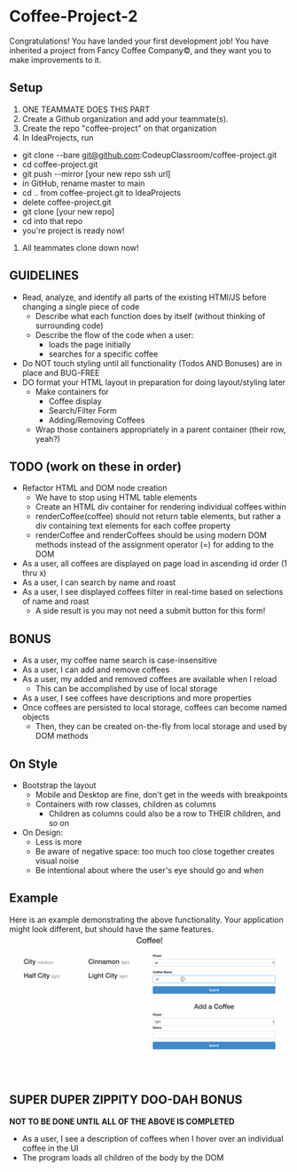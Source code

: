 # Coffee-Project-2

Congratulations! You have landed your first development job! You have inherited
a project from Fancy Coffee Company&copy;, and they want you to make
improvements to it.
## Setup
1. ONE TEAMMATE DOES THIS PART
1. Create a Github organization and add your teammate(s).
1. Create the repo "coffee-project" on that organization
1. In IdeaProjects, run
- git clone --bare git@github.com:CodeupClassroom/coffee-project.git
- cd coffee-project.git
- git push --mirror [your new repo ssh url]
- in GitHub, rename master to main
- cd .. from coffee-project.git to IdeaProjects
- delete coffee-project.git
- git clone [your new repo]
- cd into that repo
- you're project is ready now!
1. All teammates clone down now!
## GUIDELINES
- Read, analyze, and identify all parts of the existing HTMl/JS before changing a single piece of code
    - Describe what each function does by itself (without thinking of surrounding code)
    - Describe the flow of the code when a user:
        - loads the page initially
        - searches for a specific coffee
- Do NOT touch styling until all functionality (Todos AND Bonuses) are in place and BUG-FREE
- DO format your HTML layout in preparation for doing layout/styling later
    - Make containers for
        - Coffee display
        - Search/Filter Form
        - Adding/Removing Coffees
    - Wrap those containers appropriately in a parent container (their row, yeah?)
## TODO (work on these in order)
- Refactor HTML and DOM node creation
    - We have to stop using HTML table elements
    - Create an HTML div container for rendering individual coffees within
    - renderCoffee(coffee) should not return table elements, but rather a div containing text elements for each coffee property
    - renderCoffee and renderCoffees should be using modern DOM methods instead of the assignment operator (=) for adding to the DOM
- As a user, all coffees are displayed on page load in ascending id order (1 thru x)
- As a user, I can search by name and roast
- As a user, I see displayed coffees filter in real-time based on selections of name and roast
    - A side result is you may not need a submit button for this form!
## BONUS
- As a user, my coffee name search is case-insensitive
- As a user, I can add and remove coffees
- As a user, my added and removed coffees are available when I reload
    - This can be accomplished by use of local storage
- As a user, I see coffees have descriptions and more properties
- Once coffees are persisted to local storage, coffees can become named objects
    - Then, they can be created on-the-fly from local storage and used by DOM methods
## On Style
- Bootstrap the layout
    - Mobile and Desktop are fine, don't get in the weeds with breakpoints
    - Containers with row classes, children as columns
        - Children as columns could also be a row to THEIR children, and so on
- On Design:
    - Less is more
    - Be aware of negative space: too much too close together creates visual noise
    - Be intentional about where the user's eye should go and when
## Example
Here is an example demonstrating the above functionality. Your application might
look different, but should have the same features.
![Cofee Project Demo](demo.gif)
## SUPER DUPER ZIPPITY DOO-DAH BONUS
**NOT TO BE DONE UNTIL ALL OF THE ABOVE IS COMPLETED**
- As a user, I see a description of coffees when I hover over an individual coffee in the UI
- The program loads all children of the body by the DOM

